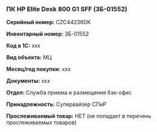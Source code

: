 ### ПК HP Elite Desk 800 G1 SFF  (ЗБ-01552) </br>

**Серийный номер:** CZC44236DK </br>

**Инвентарный номер:** ЗБ-01552 </br>

**Код в 1С:** xxx </br> 

**Вид объекта:** МЦ

**Месяц/год покупки:** xxx </br>

**Документы:** xxx </br>

**Отдел:** Служба приема и размещения бэк-офис  </br>

**Принадлежность:** Супервайзер СПиР </br>

**Прослеживаемый товар:** НЕТ (не попадает в перечень прослеживаемых товаров)
